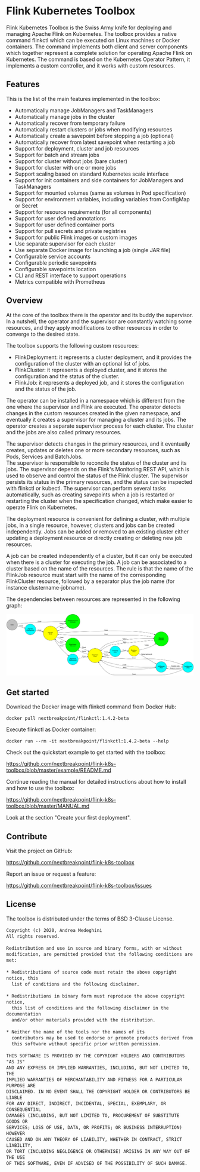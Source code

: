 # Flink Kubernetes Toolbox

Flink Kubernetes Toolbox is the Swiss Army knife for deploying and managing Apache Flink on Kubernetes.
The toolbox provides a native command flinkctl which can be executed on Linux machines or Docker containers.
The command implements both client and server components which together represent a complete solution for operating Apache Flink on Kubernetes.
The command is based on the Kubernetes Operator Pattern, it implements a custom controller, and it works with custom resources.         


## Features

This is the list of the main features implemented in the toolbox:
- Automatically manage JobManagers and TaskManagers
- Automatically manage jobs in the cluster
- Automatically recover from temporary failure
- Automatically restart clusters or jobs when modifying resources
- Automatically create a savepoint before stopping a job (optional)
- Automatically recover from latest savepoint when restarting a job
- Support for deployment, cluster and job resources
- Support for batch and stream jobs
- Support for cluster without jobs (bare cluster)
- Support for cluster with one or more jobs
- Support scaling based on standard Kubernetes scale interface
- Support for init containers and side containers for JobManagers and TaskManagers
- Support for mounted volumes (same as volumes in Pod specification)
- Support for environment variables, including variables from ConfigMap or Secret
- Support for resource requirements (for all components)
- Support for user defined annotations
- Support for user defined container ports
- Support for pull secrets and private registries
- Support for public Flink images or custom images
- Use separate supervisor for each cluster
- Use separate Docker image for launching a job (single JAR file)
- Configurable service accounts
- Configurable periodic savepoints
- Configurable savepoints location
- CLI and REST interface to support operations
- Metrics compatible with Prometheus


## Overview

At the core of the toolbox there is the operator and its buddy the supervisor.
In a nutshell, the operator and the supervisor are constantly watching some resources,
and they apply modifications to other resources in order to converge to the desired state.

The toolbox supports the following custom resources:
- FlinkDeployment: it represents a cluster deployment, and it provides the configuration of the cluster with an optional list of jobs.
- FlinkCluster: it represents a deployed cluster, and it stores the configuration and the status of the cluster.
- FlinkJob: it represents a deployed job, and it stores the configuration and the status of the job.

The operator can be installed in a namespace which is different from the one where the supervisor and Flink are executed.
The operator detects changes in the custom resources created in the given namespace, and eventually it creates a supervisor
for managing a cluster and its jobs. The operator creates a separate supervisor process for each cluster.
The cluster and the jobs are also called primary resources.

The supervisor detects changes in the primary resources, and it eventually creates,
updates or deletes one or more secondary resources, such as Pods, Services and BatchJobs.  
The supervisor is responsible to reconcile the status of the cluster and its jobs.
The supervisor depends on the Flink's Monitoring REST API, which is used to observe and control the status of the Flink cluster.
The supervisor persists its status in the primary resources, and the status can be inspected with flinkctl or kubectl.
The supervisor can perform several tasks automatically, such as creating savepoints when a job is restarted
or restarting the cluster when the specification changed, which make easier to operate Flink on Kubernetes.  

The deployment resource is convenient for defining a cluster, with multiple jobs, in a single resource,
however, clusters and jobs can be created independently. Jobs can be added or removed to an existing
cluster either updating a deployment resource or directly creating or deleting new job resources.

A job can be created independently of a cluster, but it can only be executed when there is a cluster for executing the job.
A job can be associated to a cluster based on the name of the resources. The rule is that the name of the FlinkJob resource must start
with the name of the corresponding FlinkCluster resource, followed by a separator plus the job name (for instance clustername-jobname).

The dependencies between resources are represented in the following graph:

![Resource dependencies](/graphs/flink-operator.png "Resource dependencies")


## Get started 

Download the Docker image with flinkctl command from Docker Hub:

    docker pull nextbreakpoint/flinkctl:1.4.2-beta

Execute flinkctl as Docker container:

    docker run --rm -it nextbreakpoint/flinkctl:1.4.2-beta --help

Check out the quickstart example to get started with the toolbox:

https://github.com/nextbreakpoint/flink-k8s-toolbox/blob/master/example/README.md

Continue reading the manual for detailed instructions about how to install and how to use the toolbox:

https://github.com/nextbreakpoint/flink-k8s-toolbox/blob/master/MANUAL.md

Look at the section "Create your first deployment".


## Contribute

Visit the project on GitHub:

https://github.com/nextbreakpoint/flink-k8s-toolbox

Report an issue or request a feature:

https://github.com/nextbreakpoint/flink-k8s-toolbox/issues


## License

The toolbox is distributed under the terms of BSD 3-Clause License.

    Copyright (c) 2020, Andrea Medeghini
    All rights reserved.

    Redistribution and use in source and binary forms, with or without
    modification, are permitted provided that the following conditions are met:

    * Redistributions of source code must retain the above copyright notice, this
      list of conditions and the following disclaimer.

    * Redistributions in binary form must reproduce the above copyright notice,
      this list of conditions and the following disclaimer in the documentation
      and/or other materials provided with the distribution.

    * Neither the name of the tools nor the names of its
      contributors may be used to endorse or promote products derived from
      this software without specific prior written permission.

    THIS SOFTWARE IS PROVIDED BY THE COPYRIGHT HOLDERS AND CONTRIBUTORS "AS IS"
    AND ANY EXPRESS OR IMPLIED WARRANTIES, INCLUDING, BUT NOT LIMITED TO, THE
    IMPLIED WARRANTIES OF MERCHANTABILITY AND FITNESS FOR A PARTICULAR PURPOSE ARE
    DISCLAIMED. IN NO EVENT SHALL THE COPYRIGHT HOLDER OR CONTRIBUTORS BE LIABLE
    FOR ANY DIRECT, INDIRECT, INCIDENTAL, SPECIAL, EXEMPLARY, OR CONSEQUENTIAL
    DAMAGES (INCLUDING, BUT NOT LIMITED TO, PROCUREMENT OF SUBSTITUTE GOODS OR
    SERVICES; LOSS OF USE, DATA, OR PROFITS; OR BUSINESS INTERRUPTION) HOWEVER
    CAUSED AND ON ANY THEORY OF LIABILITY, WHETHER IN CONTRACT, STRICT LIABILITY,
    OR TORT (INCLUDING NEGLIGENCE OR OTHERWISE) ARISING IN ANY WAY OUT OF THE USE
    OF THIS SOFTWARE, EVEN IF ADVISED OF THE POSSIBILITY OF SUCH DAMAGE.
